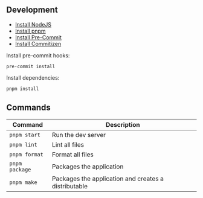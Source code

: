 ## Development

- [Install NodeJS](https://nodejs.org/)
- [Install pnpm](https://pnpm.io/installation)
- [Install Pre-Commit](https://pre-commit.com/)
- [Install Commitizen](https://commitizen-tools.github.io/commitizen/)

Install pre-commit hooks:

```
pre-commit install
```

Install dependencies:

```bash
pnpm install
```

## Commands

| Command        | Description                                          |
| -------------- | ---------------------------------------------------- |
| `pnpm start`   | Run the dev server                                   |
| `pnpm lint`    | Lint all files                                       |
| `pnpm format`  | Format all files                                     |
| `pnpm package` | Packages the application                             |
| `pnpm make`    | Packages the application and creates a distributable |
